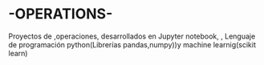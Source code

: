 # -OPERATIONS-
Proyectos de ,operaciones, desarrollados en Jupyter notebook, , Lenguaje de programación python(Librerías pandas,numpy))y machine learnig(scikit learn)

